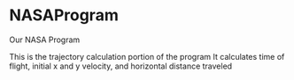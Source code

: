 # NASAProgram
Our NASA Program

This is the trajectory calculation portion of the program
It calculates time of flight, initial x and y velocity, and horizontal distance traveled

